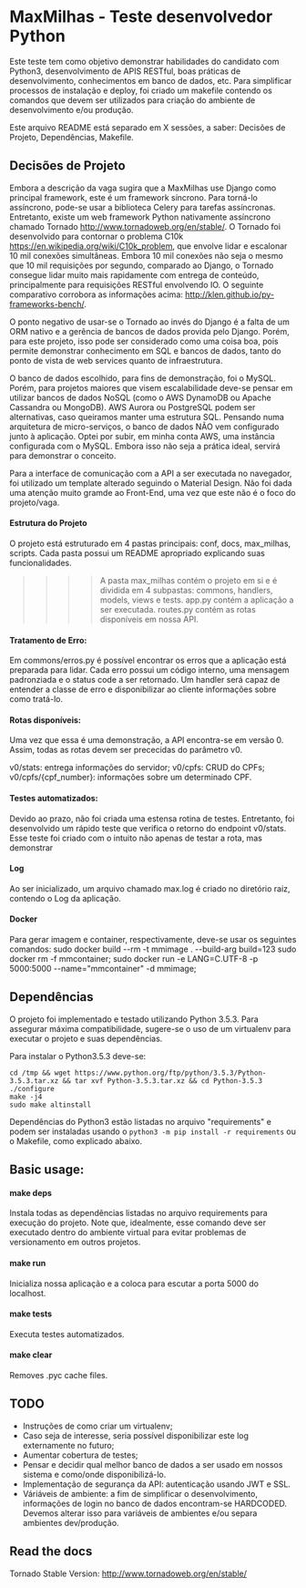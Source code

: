 # MaxMilhas - Teste desenvolvedor Python

Este teste tem como objetivo demonstrar habilidades do candidato com Python3, desenvolvimento de APIS RESTful, boas práticas de desenvolvimento, conhecimentos em banco de dados, etc.
Para simplificar processos de instalação e deploy, foi criado um makefile contendo os comandos que devem ser utilizados para criação do ambiente de desenvolvimento e/ou produção.

Este arquivo README está separado em X sessões, a saber: Decisões de Projeto, Dependências, Makefile.

## Decisões de Projeto
Embora a descrição da vaga sugira que a MaxMilhas use Django como principal framework, este é um framework síncrono. Para torná-lo assíncrono, pode-se usar a biblioteca Celery para tarefas assíncronas. Entretanto, existe um web framework Python nativamente assíncrono chamado Tornado http://www.tornadoweb.org/en/stable/. O Tornado foi desenvolvido para contornar o problema C10k https://en.wikipedia.org/wiki/C10k_problem, que envolve lidar e escalonar 10 mil conexões simultâneas. Embora 10 mil conexões não seja o mesmo que 10 mil requisições por segundo, comparado ao Django, o Tornado consegue lidar muito mais rapidamente com entrega de conteúdo, principalmente para requisições RESTful envolvendo IO. O seguinte comparativo corrobora as informações acima: http://klen.github.io/py-frameworks-bench/.

O ponto negativo de usar-se o Tornado ao invés do Django é a falta de um ORM nativo e a gerência de bancos de dados provida pelo Django. Porém, para este projeto, isso pode ser considerado como uma coisa boa, pois permite demonstrar conhecimento em SQL e bancos de dados, tanto do ponto de vista de web services quanto de infraestrutura.

O banco de dados escolhido, para fins de demonstração, foi o MySQL. Porém, para projetos maiores que visem escalabilidade deve-se pensar em utilizar bancos de dados NoSQL (como o AWS DynamoDB ou Apache Cassandra ou MongoDB). AWS Aurora ou PostgreSQL podem ser alternativas, caso queiramos manter uma estrutura SQL. Pensando numa arquitetura de micro-serviços, o banco de dados NÃO vem configurado junto à aplicação. Optei por subir, em minha conta AWS, uma instância configurada com o MySQL. Embora isso não seja a prática ideal, servirá para demonstrar o conceito.

Para a interface de comunicação com a API a ser executada no navegador, foi utilizado um template alterado seguindo o Material Design. Não foi dada uma atenção muito gramde ao Front-End, uma vez que este não é o foco do projeto/vaga.

#### Estrutura do Projeto
O projeto está estruturado em 4 pastas principais: conf, docs, max_milhas, scripts. Cada pasta possui um README apropriado explicando suas funcionalidades.

>>>> A pasta max_milhas contém o projeto em si e é dividida em 4 subpastas: commons, handlers, models, views e tests. app.py contém a aplicação a ser executada. routes.py contém as rotas disponíveis em nossa API. 


#### Tratamento de Erro:
Em commons/erros.py é possível encontrar os erros que a aplicação está preparada para lidar. Cada erro possui um código interno, uma mensagem padronziada e o status code a ser retornado. Um handler será capaz de entender a classe de erro e disponibilizar ao cliente informações sobre como tratá-lo.

#### Rotas disponíveis:
Uma vez que essa é uma demonstração, a API encontra-se em versão 0. Assim, todas as rotas devem ser prececidas do parâmetro v0.

v0/stats: entrega informações do servidor;
v0/cpfs: CRUD do CPFs;
v0/cpfs/{cpf_number}: informações sobre um determinado CPF.

#### Testes automatizados:
Devido ao prazo, não foi criada uma estensa rotina de testes. Entretanto, foi desenvolvido um rápido teste que verifica o retorno do endpoint v0/stats. Esse teste foi criado com o intuito não apenas de testar a rota, mas demonstrar 

#### Log
Ao ser inicializado, um arquivo chamado max.log é criado no diretório raiz, contendo o Log da aplicação.

#### Docker
Para gerar imagem e container, respectivamente, deve-se usar os seguintes comandos:
sudo docker build --rm -t mmimage . --build-arg build=123
sudo docker rm -f mmcontainer; sudo docker run -e LANG=C.UTF-8 -p 5000:5000 --name="mmcontainer" -d mmimage;


## Dependências
O projeto foi implementado e testado utilizando Python 3.5.3. Para assegurar máxima compatibilidade, sugere-se o uso de um virtualenv para executar o projeto e suas dependências.

Para instalar o Python3.5.3 deve-se:
```
cd /tmp && wget https://www.python.org/ftp/python/3.5.3/Python-3.5.3.tar.xz && tar xvf Python-3.5.3.tar.xz && cd Python-3.5.3
./configure
make -j4
sudo make altinstall
```

Dependências do Python3 estão listadas no arquivo "requirements" e podem ser instaladas usando o `python3 -m pip install -r requirements` ou o Makefile, como explicado abaixo.

## Basic usage:

#### make deps
Instala todas as dependências listadas no arquivo requirements para execução do projeto. Note que, idealmente, esse comando deve ser executado dentro do ambiente virtual para evitar problemas de versionamento em outros projetos.

#### make run
Inicializa nossa aplicação e a coloca para escutar a porta 5000 do localhost.

#### make tests
Executa testes automatizados.

#### make clear
Removes .pyc cache files.

## TODO
* Instruções de como criar um virtualenv;
* Caso seja de interesse, seria possível disponibilizar este log externamente no futuro;
* Aumentar cobertura de testes;
* Pensar e decidir qual melhor banco de dados a ser usado em nossos sistema e como/onde disponibilizá-lo.
* Implementação de segurança da API: autenticação usando JWT e SSL.
* Váriáveis de ambiente: a fim de simplificar o desenvolvimento, informações de login no banco de dados encontram-se HARDCODED. Devemos alterar isso para variáveis de ambientes e/ou separa ambientes dev/produção.

## Read the docs
Tornado Stable Version:
http://www.tornadoweb.org/en/stable/


